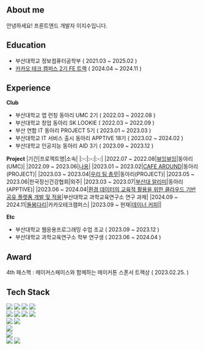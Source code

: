 ## About me
안녕하세요! 프론트엔드 개발자 이지수입니다. 

## Education
- 부산대학교 정보컴퓨터공학부 ( 2021.03 ~ 2025.02 )
- [카카오 테크 캠퍼스 2기 FE 트랙](https://www.kakaotechcampus.com/user/index.do) ( 2024.04 ~ 2024.11 )

## Experience
<b>Club</b>
- 부산대학교 앱 런칭 동아리 UMC 2기 ( 2022.03 ~ 2022.08 )   
- 부산대학교 창업 동아리 SK LOOKIE ( 2022.03 ~ 2022.09 )
- 부산 연합 IT 동아리 PROJECT 5기 ( 2023.01 ~ 2023.03 )
- 부산대학교 IT 서비스 출시 동아리 APPTIVE 18기 ( 2023.02 ~ 2024.02 )
- 부산대학교 인공지능 동아리 AID 3기 ( 2023.09 ~ 2023.12 )

<b>Project</b>
|기간|프로젝트명|소속|
|:-:|:-:|:-:|
|2022.07 ~ 2022.08|[뷰잉뷰잉](https://github.com/viewingviewing/front-end-codes)|동아리(UMC)|
|2022.09 ~ 2023.06|[나옹](https://github.com/dlwltn0430/Naong)|
|2023.01 ~ 2023.02|[CAFE AROUND](https://github.com/dlwltn0430/cafe-around-frontend)|동아리(PROJECT)|
|2023.03 ~ 2023.04|[우리 팀 총무](https://github.com/dlwltn0430/dutchpay-calculator)|동아리(PROJECT)|
|2023.05 ~ 2023.06|한국정신건강협회|외주|
|2023.03 ~ 2023.07|[부산대 알리미](https://github.com/ApptiveDev/apptive-18th-team4-frontend)|동아리(APPTIVE)|
|2023.06 ~ 2024.04|[환경 데이터의 교육적 활용을 위한 클라우드 기반 공유 플랫폼 개발 및 적용](https://github.com/EnvEduPNU/EnvEdu_Front)|부산대학교 과학교육연구소 연구 과제|
|2024.09 ~ 2024.11|[돌봄다리](https://github.com/kakao-tech-campus-2nd-step3/Team13_FE)|카카오테크캠퍼스|
|2023.09 ~ 현재|[데이너 커피](https://dayner.net/)||

<b>Etc</b>
- 부산대학교 웹응용프로그래밍 수업 조교 ( 2023.09 ~ 2023.12 )
- 부산대학교 과학교육연구소 학부 연구생 ( 2023.06 ~ 2024.04 )

## Award
4th 패스핵 : 메이커스페이스와 함께하는 메이커톤 스폰서 트랙상 ( 2023.02.25. )

## Tech Stack 
<img src="https://img.shields.io/badge/Python-3776AB?style=flat-square&logo=Python&logoColor=white"> <img src="https://img.shields.io/badge/C-A8B9CC?style=flat-square&logo=C&logoColor=white"> <img src="https://img.shields.io/badge/C++-00599C?style=flat-square&logo=C%2B%2B&logoColor=white"> <img src="https://img.shields.io/badge/Java-007396?style=flat-square&logo=Conda-Forge&logoColor=white"><br>
<img src="https://img.shields.io/badge/JavaScript-F7DF1E?style=flat-square&logo=JavaScript&logoColor=white"> <img src="https://img.shields.io/badge/React-61DAFB?style=flat-square&logo=React&logoColor=white"> <img src="https://img.shields.io/badge/Typescript-3178C6?style=flat-square&logo=Typescript&logoColor=white"> <img src="https://img.shields.io/badge/Sass-CC6699?style=flat-square&logo=Sass&logoColor=white"><br>
<img src="https://img.shields.io/badge/Node.js-339933?style=flat-square&logo=Node.js&logoColor=white"> <img src="https://img.shields.io/badge/php-777BB4?style=flat-square&logo=php&logoColor=white"><br>
<img src="https://img.shields.io/badge/Kotlin-7F52FF?style=flat-square&logo=Kotlin&logoColor=white"><br>
<img src="https://img.shields.io/badge/Firebase-FFCA28?style=flat-square&logo=Firebase&logoColor=white"><br>
<img src="https://img.shields.io/badge/PostgreSQL-4169E1?style=flat-square&logo=postgresql&logoColor=white"> <img src="https://img.shields.io/badge/MySQL-4479A1?style=flat-square&logo=mysql&logoColor=white"> 
